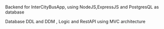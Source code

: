 Backend for InterCityBusApp, using NodeJS,ExpressJS and PostgresQL as database

Database DDL and DDM , Logic and RestAPI using MVC architecture
